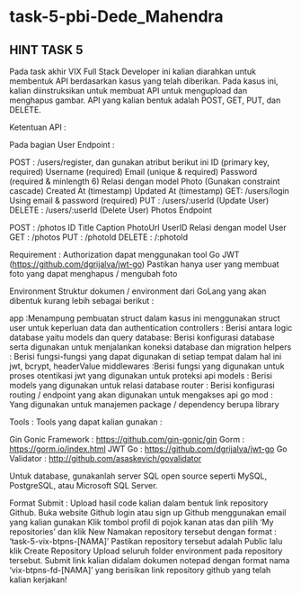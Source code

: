 # task-5-pbi-Dede_Mahendra

<h2>HINT TASK 5</h2


<p>Pada task akhir VIX Full Stack Developer ini kalian diarahkan untuk membentuk API berdasarkan kasus yang telah diberikan. Pada kasus ini, kalian diinstruksikan untuk membuat API untuk mengupload dan menghapus gambar. API yang kalian bentuk adalah POST, GET, PUT, dan DELETE.</p>



<span>Ketentuan API :</span>

<span>Pada bagian User Endpoint :</span>

POST : /users/register, dan gunakan atribut berikut ini
ID (primary key, required)
Username (required)
Email (unique & required) 
Password (required & minlength 6)
Relasi dengan model Photo (Gunakan constraint cascade)
Created At (timestamp)
Updated At (timestamp)
GET: /users/login
Using email & password (required)
PUT : /users/:userId (Update User)
DELETE : /users/:userId (Delete User)
Photos Endpoint

POST : /photos 
ID
Title
Caption
PhotoUrl
UserID
Relasi dengan model User
GET : /photos
PUT : /photoId
DELETE : /:photoId


Requirement :
Authorization dapat menggunakan tool Go JWT (https://github.com/dgrijalva/jwt-go) 
Pastikan hanya user yang membuat foto yang dapat menghapus / mengubah foto


Environment
Struktur dokumen / environment dari GoLang yang akan dibentuk kurang lebih sebagai berikut :

app :Menampung pembuatan struct dalam kasus ini menggunakan struct user untuk keperluan data dan authentication
controllers : Berisi antara logic database yaitu models dan query
database: Berisi konfigurasi database serta digunakan untuk menjalankan koneksi database dan migration
helpers : Berisi fungsi-fungsi yang dapat digunakan di setiap tempat dalam hal ini jwt, bcrypt, headerValue
middlewares :Berisi fungsi yang digunakan untuk proses otentikasi jwt yang digunakan untuk proteksi api
models : Berisi models yang digunakan untuk relasi database 
router : Berisi konfigurasi routing / endpoint yang akan digunakan untuk mengakses api
go mod : Yang digunakan untuk manajemen package / dependency berupa library


Tools :
Tools yang dapat kalian gunakan : 

Gin Gonic Framework : https://github.com/gin-gonic/gin 
Gorm : https://gorm.io/index.html 
JWT Go : https://github.com/dgrijalva/jwt-go 
Go Validator : http://github.com/asaskevich/govalidator 


Untuk database, gunakanlah server SQL open source seperti MySQL, PostgreSQL, atau Microsoft SQL Server.



Format Submit :
Upload hasil code kalian dalam bentuk link repository Github.
Buka website Github
login atau sign up Github menggunakan email yang kalian gunakan
Klik tombol profil di pojok kanan atas dan pilih ‘My repositories’ dan klik New
Namakan repository tersebut dengan format : ‘task-5-vix-btpns-[NAMA]’
Pastikan repository tersebut adalah Public lalu klik Create Repository
Upload seluruh folder environment pada repository tersebut.
Submit link kalian didalam dokumen notepad dengan format nama ‘vix-btpns-fd-[NAMA]’ yang berisikan link repository github yang telah kalian kerjakan!

